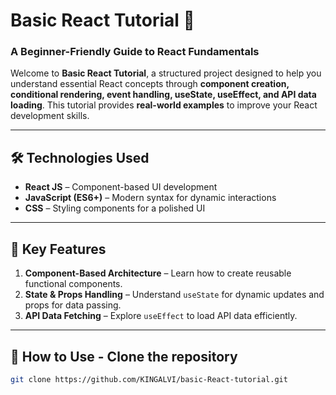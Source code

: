 # Basic React Tutorial 🚀

### **A Beginner-Friendly Guide to React Fundamentals**

Welcome to **Basic React Tutorial**, a structured project designed to help you understand essential React concepts through **component creation, conditional rendering, event handling, useState, useEffect, and API data loading**. This tutorial provides **real-world examples** to improve your React development skills.

---

## 🛠️ **Technologies Used**

- **React JS** – Component-based UI development
- **JavaScript (ES6+)** – Modern syntax for dynamic interactions
- **CSS** – Styling components for a polished UI

---

## 🌟 **Key Features**

1. **Component-Based Architecture** – Learn how to create reusable functional components.
2. **State & Props Handling** – Understand `useState` for dynamic updates and props for data passing.
3. **API Data Fetching** – Explore `useEffect` to load API data efficiently.

---

## 🎯 **How to Use - Clone the repository**

   ```sh
   git clone https://github.com/KINGALVI/basic-React-tutorial.git
